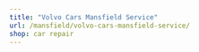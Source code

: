 ```yaml
---
title: "Volvo Cars Mansfield Service"
url: /mansfield/volvo-cars-mansfield-service/
shop: car repair
---
```

